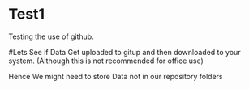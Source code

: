 # Test1
Testing the use of github.


#Lets See if Data Get uploaded to gitup and then downloaded to your system.
(Although this is not recommended for office use)

Hence We might need to store Data not in our repository folders